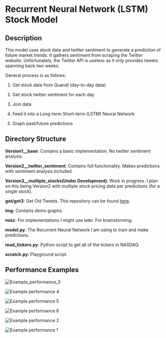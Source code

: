 # Recurrent Neural Network (LSTM) Stock Model

## Description

This model uses stock data and twitter sentiment to generate a prediction of future market trends. It gathers sentiment from scraping the Twitter website. Unfortunately, the Twitter API is useless as it only provides tweets spanning back two weeks.

General process is as follows:

1. Get stock data from Quandl (day-to-day data)

2. Get stock twitter sentiment for each day

3. Join data

4. Feed it into a Long-term Short-term (LSTM) Neural Network

5. Graph past/future predictions

## Directory Structure

**Version1__base**: Contains a basic implementation. No twitter sentiment analysis.

**Version2__twitter_sentiment**: Contains full functionality. Makes predictions with sentiment analysis included.

**Version3__multiple_stocks(Under Development)**: Work in progress. I plan on this being Version2 with multiple stock pricing data per predictions (for a single stock).

**got/got3**: Get Old Tweets. This repository can be found [here](https://github.com/Jefferson-Henrique/GetOldTweets-python).

**img**: Contains demo graphs.

**misc**: For implementations I might use later. For brainstorming.

**model.py**: The Recurrent Neural Network I am using to train and make predictions.

**read_tickers.py**: Python script to get all of the tickers in NASDAQ.

**scratch.py**: Playground script.

## Performance Examples
![Example_performance_3](https://github.com/als5ev/RNN_LSTM_Stock_Model/blob/master/img/demo3.png?raw=true "Example 3")

![Example performance 4](https://github.com/als5ev/RNN_LSTM_Stock_Model/blob/master/img/demo4.png?raw=true "Example 4")

![Example performance 5](https://github.com/als5ev/RNN_LSTM_Stock_Model/blob/master/img/demo5.png?raw=true "Example 5")

![Example performance 6](https://github.com/als5ev/RNN_LSTM_Stock_Model/blob/master/img/demo6.png?raw=true "Example 6")

![Example performance 2](https://github.com/als5ev/RNN_LSTM_Stock_Model/blob/master/img/demo2.png?raw=true "Example 2")

![Example performance 1](https://github.com/als5ev/RNN_LSTM_Stock_Model/blob/master/img/demo1.png?raw=true "Example 1")


